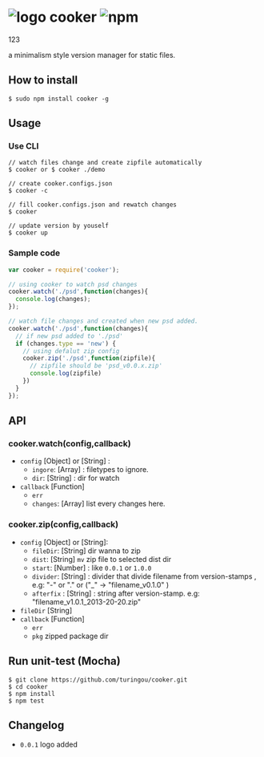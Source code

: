 # ![logo](http://ww4.sinaimg.cn/large/61ff0de3jw1e76l9veqwsj20190190sj.jpg) cooker ![npm](https://badge.fury.io/js/cooker.png)

123

a minimalism style version manager for static files.

## How to install

````
$ sudo npm install cooker -g
````

## Usage

### Use CLI
````
// watch files change and create zipfile automatically
$ cooker or $ cooker ./demo

// create cooker.configs.json
$ cooker -c

// fill cooker.configs.json and rewatch changes
$ cooker

// update version by youself
$ cooker up
````

### Sample code

````javascript
var cooker = require('cooker');

// using cooker to watch psd changes
cooker.watch('./psd',function(changes){
  console.log(changes);
});

// watch file changes and created when new psd added.
cooker.watch('./psd',function(changes){
  // if new psd added to './psd'
  if (changes.type == 'new') {
    // using defalut zip config
    cooker.zip('./psd',function(zipfile){
      // zipfile should be 'psd_v0.0.x.zip'
      console.log(zipfile)
    })
  }
});
````

## API

### cooker.watch(config,callback) 
- `config` [Object] or [String] :
  - `ingore`: [Array] : filetypes to ignore.
  - `dir`: [String] : dir for watch
- `callback` [Function]
  - `err`
  - `changes`: [Array] list every changes here.
 
### cooker.zip(config,callback)
- `config` [Object] or [String]:
  - `fileDir`: [String] dir wanna to zip
  - `dist`: [String] `mv` zip file to selected dist dir
  - `start`: [Number] : like `0.0.1` or `1.0.0`
  - `divider`: [String] : divider that divide filename from version-stamps , e.g: "-" or "." or ("_" -> "filename_v0.1.0" )
  - `afterfix` : [String] : string after version-stamp. e.g: "filename_v1.0.1_2013-20-20.zip"
- `fileDir` [String]
- `callback` [Function]
  - `err`
  - `pkg` zipped package dir

## Run unit-test (Mocha)

````
$ git clone https://github.com/turingou/cooker.git
$ cd cooker
$ npm install 
$ npm test
````

## Changelog

- `0.0.1` logo added